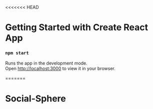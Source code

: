 <<<<<<< HEAD
# Getting Started with Create React App




### `npm start`

Runs the app in the development mode.\
Open [http://localhost:3000](http://localhost:3000) to view it in your browser.

=======
# Social-Sphere

